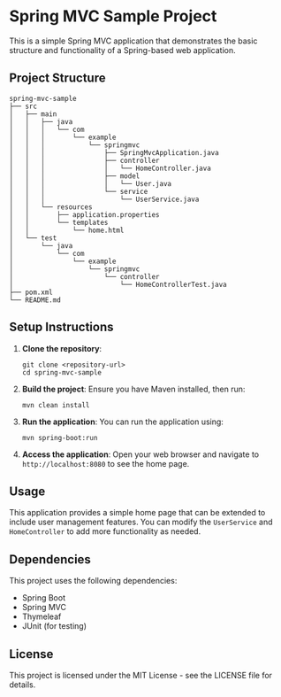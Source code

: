 # Spring MVC Sample Project

This is a simple Spring MVC application that demonstrates the basic structure and functionality of a Spring-based web application.

## Project Structure

```
spring-mvc-sample
├── src
│   ├── main
│   │   ├── java
│   │   │   └── com
│   │   │       └── example
│   │   │           └── springmvc
│   │   │               ├── SpringMvcApplication.java
│   │   │               ├── controller
│   │   │               │   └── HomeController.java
│   │   │               ├── model
│   │   │               │   └── User.java
│   │   │               └── service
│   │   │                   └── UserService.java
│   │   └── resources
│   │       ├── application.properties
│   │       └── templates
│   │           └── home.html
│   └── test
│       └── java
│           └── com
│               └── example
│                   └── springmvc
│                       └── controller
│                           └── HomeControllerTest.java
├── pom.xml
└── README.md
```

## Setup Instructions

1. **Clone the repository**:
   ```
   git clone <repository-url>
   cd spring-mvc-sample
   ```

2. **Build the project**:
   Ensure you have Maven installed, then run:
   ```
   mvn clean install
   ```

3. **Run the application**:
   You can run the application using:
   ```
   mvn spring-boot:run
   ```

4. **Access the application**:
   Open your web browser and navigate to `http://localhost:8080` to see the home page.

## Usage

This application provides a simple home page that can be extended to include user management features. You can modify the `UserService` and `HomeController` to add more functionality as needed.

## Dependencies

This project uses the following dependencies:
- Spring Boot
- Spring MVC
- Thymeleaf
- JUnit (for testing)

## License

This project is licensed under the MIT License - see the LICENSE file for details.